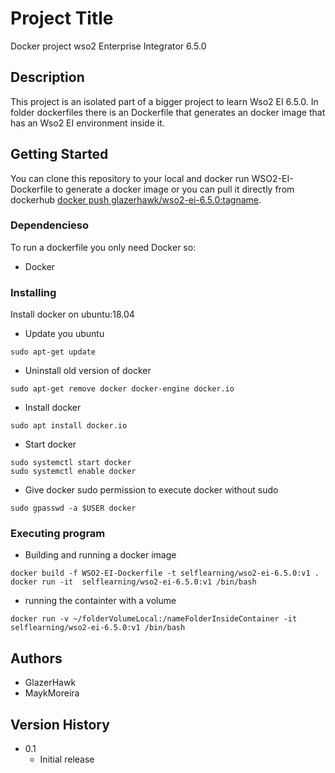 # Project Title
Docker project wso2 Enterprise Integrator 6.5.0

## Description
This project is an isolated part of a bigger project to learn Wso2 EI 6.5.0.
In folder dockerfiles there is an Dockerfile that generates an docker image that has an Wso2 EI environment inside it.

## Getting Started
You can clone this repository to your local and docker run WSO2-EI-Dockerfile to generate a docker image
or you can pull it directly from dockerhub [docker push glazerhawk/wso2-ei-6.5.0:tagname](https://cloud.docker.com/u/glazerhawk/repository/docker/glazerhawk/wso2-ei-6.5.0).

### Dependencieso
To run a dockerfile you only need Docker so:
* Docker

### Installing
Install docker on ubuntu:18.04
* Update you ubuntu
```
sudo apt-get update
```
* Uninstall old version of docker
```
sudo apt-get remove docker docker-engine docker.io
```
* Install docker
```
sudo apt install docker.io
```
* Start docker
```
sudo systemctl start docker
sudo systemctl enable docker
```
* Give docker sudo permission to execute docker without sudo
```
sudo gpasswd -a $USER docker
```
### Executing program
* Building and running a docker image
```
docker build -f WSO2-EI-Dockerfile -t selflearning/wso2-ei-6.5.0:v1 .
docker run -it  selflearning/wso2-ei-6.5.0:v1 /bin/bash 
```
* running the containter with a volume
```
docker run -v ~/folderVolumeLocal:/nameFolderInsideContainer -it selflearning/wso2-ei-6.5.0:v1 /bin/bash

```

## Authors
* GlazerHawk
* MaykMoreira

## Version History

* 0.1
    * Initial release
